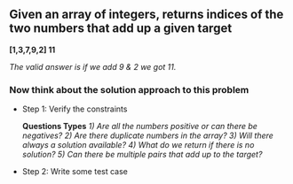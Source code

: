 ## Given an array of integers, returns indices of the two numbers that add up a given target

**[1,3,7,9,2] 11**

_The valid answer is if we add 9 & 2 we got 11._

### Now think about the solution approach to this problem

- Step 1: Verify the constraints

  **Questions Types**
  _1) Are all the numbers positive or can there be negatives?_
  _2) Are there duplicate numbers in the array?_
  _3) Will there always a solution available?_
  _4) What do we return if there is no solution?_
  _5) Can there be multiple pairs that add up to the target?_

- Step 2: Write some test case
